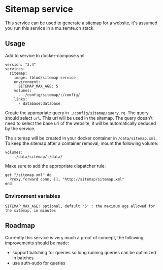 # Sitemap service
This service can be used to generate a [sitemap](http://sitemaps.org) for a website, it's assumed you run this service in a mu.semte.ch stack.

## Usage
Add to service to docker-compose.yml

```
version: "3.4"
services:
  sitemap:
    image: lblod/sitemap-service
    environment:
      SITEMAP_MAX_AGE: 5
    volumes:
      - ./config/sitemap/:/config/
    links:
      - database:database
```

Create the appropriate query in `./config/sitemap/query.rq`. The query should select `url`. This url will be used in the sitemap.
The query doesn't need to select the base url of the website, it will be automatically deduced by the service.

The sitemap will be created in your docker container in `/data/sitemap.xml`. To keep the sitemap after a container removal, mount the following volume:
```
volumes:
  - ./data/sitemap/:/data/
```

Make sure to add the appropriate dispatcher rule:

```
get "/sitemap.xml" do
  Proxy.forward conn, [], "http://sitemap/sitemap.xml"
end
```

### Environment variables

```
SITEMAP_MAX_AGE: optional, default '5' : the maximum age allowed for the sitemap, in minutes
```

## Roadmap
Currently this service is very much a proof of concept, the following improvements should be made:
 - support batching for queries so long running queries can be optimized in batches
 - use auth-sudo for queries
